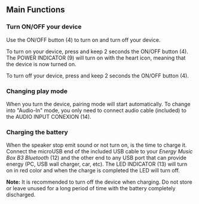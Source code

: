 ## Main Functions

### Turn ON/OFF your device

Use the ON/OFF button (4) to turn on and turn off your device.

To turn on your device, press and keep 2 seconds the ON/OFF button (4). The POWER INDICATOR (9) will turn on with the heart icon, meaning that the device is now turned on.

To turn off your device, press and keep 2 seconds the ON/OFF button (4).

### Changing play mode

When you turn the device, pairing mode will start automatically. To change into "Audio-In" mode, you only need to connect audio cable (included) to the AUDIO INPUT CONEXION (14).

### Charging the battery

When the speaker stop emit sound or not turn on, is the time to charge it. Connect the microUSB end of the included USB cable to your *Energy Music Box B3 Bluetooth* (12) and the other end to any USB port that can provide energy (PC, USB wall charger, car, etc). The LED INDICATOR (13) will turn on in red color and when the charge is completed the LED will turn off.

**Note:** It is recommended to turn off the device when charging. Do not store or leave unused for a long period of time with the battery completely discharged.
